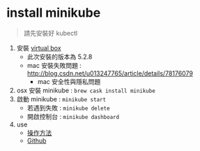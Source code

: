 # install minikube
> 請先安裝好 kubectl

1. 安裝 [virtual box](https://www.virtualbox.org/wiki/Downloads)
	- 此次安裝的版本為 5.2.8
	- mac 安裝失敗問題 : http://blog.csdn.net/u013247765/article/details/78176079
		- mac 安全性與隱私問題
2. osx 安裝 minikube : `brew cask install minikube`
3. 啟動 minikube : `minikube start`
	- 若遇到失敗 : `minikube delete`
	- 開啟控制台 : `minikube dashboard`
4. use
	- [操作方法](https://kubernetes.io/docs/tutorials/stateless-application/hello-minikube/)
	- [Github](https://github.com/kubernetes/minikube)
